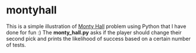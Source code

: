 # montyhall

This is a simple illustration of [Monty Hall](https://en.wikipedia.org/wiki/Monty_Hall_problem) problem using Python that I have done for fun :)
The **monty_hall.py** asks if the player should change their second pick and prints the likelihood of success based on a certain number of tests.
